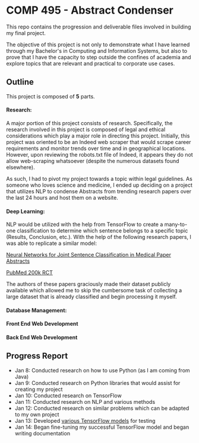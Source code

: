 # COMP 495 - Abstract Condenser

This repo contains the progression and deliverable files involved in building my final project.

The objective of this project is not only to demonstrate what I have learned through my Bachelor's in Computing and Information Systems, but also to prove that I have the capacity to step outside the confines of academia and explore topics that are relevant and practical to corporate use cases.

## Outline

This project is composed of **5** parts.

#### Research:

A major portion of this project consists of research. Specifically, the research involved in this project is composed of legal and ethical considerations which play a major role in directing this project. Initially, this project was oriented to be an Indeed web scraper that would scrape career requirements and monitor trends over time and in geographical locations. However, upon reviewing the robots.txt file of Indeed, it appears they do not allow web-scraping whatsoever (despite the numerous datasets found elsewhere). 

As such, I had to pivot my project towards a topic within legal guidelines. As someone who loves science and medicine, I ended up deciding on a project that utilizes NLP to condense Abstracts from trending research papers over the last 24 hours and host them on a website.

#### Deep Learning:

NLP would be utilized with the help from TensorFlow to create a many-to-one classification to determine which sentence belongs to a specific topic (Results, Conclusion, etc.). With the help of the following research papers, I was able to replicate a similar model:

[Neural Networks for Joint Sentence Classification in Medical Paper Abstracts](https://arxiv.org/pdf/1612.05251.pdf)

[PubMed 200k RCT](https://arxiv.org/pdf/1710.06071.pdf)

The authors of these papers graciously made their dataset publicly available which allowed me to skip the cumbersome task of collecting a large dataset that is already classified and begin processing it myself.

#### Database Management:


#### Front End Web Development


#### Back End Web Development


## Progress Report

* Jan 8:  Conducted research on how to use Python (as I am coming from Java)
* Jan 9:  Conducted research on Python libraries that would assist for creating my project
* Jan 10: Conducted research on TensorFlow
* Jan 11: Conducted research on NLP and various methods
* Jan 12: Conducted research on similar problems which can be adapted to my own project
* Jan 13: Developed [various TensorFlow models](https://github.com/SinclairK602/495_NLP/blob/main/Abstract_Condenser.ipynb) for testing
* Jan 14: Began fine-tuning my successful TensorFlow model and began writing documentation
